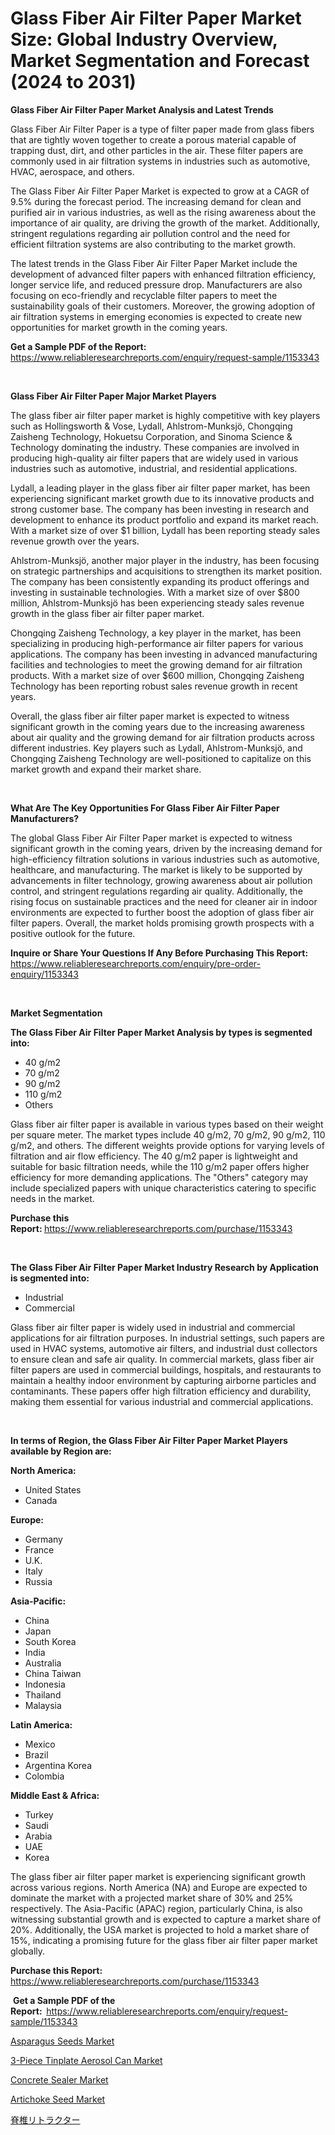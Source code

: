 <p><h1>Glass Fiber Air Filter Paper Market Size: Global Industry Overview, Market Segmentation and Forecast (2024 to 2031)</h1></p><p><strong>Glass Fiber Air Filter Paper Market Analysis and Latest Trends</strong></p>
<p><p>Glass Fiber Air Filter Paper is a type of filter paper made from glass fibers that are tightly woven together to create a porous material capable of trapping dust, dirt, and other particles in the air. These filter papers are commonly used in air filtration systems in industries such as automotive, HVAC, aerospace, and others.</p><p>The Glass Fiber Air Filter Paper Market is expected to grow at a CAGR of 9.5% during the forecast period. The increasing demand for clean and purified air in various industries, as well as the rising awareness about the importance of air quality, are driving the growth of the market. Additionally, stringent regulations regarding air pollution control and the need for efficient filtration systems are also contributing to the market growth.</p><p>The latest trends in the Glass Fiber Air Filter Paper Market include the development of advanced filter papers with enhanced filtration efficiency, longer service life, and reduced pressure drop. Manufacturers are also focusing on eco-friendly and recyclable filter papers to meet the sustainability goals of their customers. Moreover, the growing adoption of air filtration systems in emerging economies is expected to create new opportunities for market growth in the coming years.</p></p>
<p><strong>Get a Sample PDF of the Report:&nbsp;</strong> <a href="https://www.reliableresearchreports.com/enquiry/request-sample/1153343">https://www.reliableresearchreports.com/enquiry/request-sample/1153343</a></p>
<p>&nbsp;</p>
<p><strong>Glass Fiber Air Filter Paper Major Market Players</strong></p>
<p><p>The glass fiber air filter paper market is highly competitive with key players such as Hollingsworth & Vose, Lydall, Ahlstrom-Munksjö, Chongqing Zaisheng Technology, Hokuetsu Corporation, and Sinoma Science & Technology dominating the industry. These companies are involved in producing high-quality air filter papers that are widely used in various industries such as automotive, industrial, and residential applications.</p><p>Lydall, a leading player in the glass fiber air filter paper market, has been experiencing significant market growth due to its innovative products and strong customer base. The company has been investing in research and development to enhance its product portfolio and expand its market reach. With a market size of over $1 billion, Lydall has been reporting steady sales revenue growth over the years.</p><p>Ahlstrom-Munksjö, another major player in the industry, has been focusing on strategic partnerships and acquisitions to strengthen its market position. The company has been consistently expanding its product offerings and investing in sustainable technologies. With a market size of over $800 million, Ahlstrom-Munksjö has been experiencing steady sales revenue growth in the glass fiber air filter paper market.</p><p>Chongqing Zaisheng Technology, a key player in the market, has been specializing in producing high-performance air filter papers for various applications. The company has been investing in advanced manufacturing facilities and technologies to meet the growing demand for air filtration products. With a market size of over $600 million, Chongqing Zaisheng Technology has been reporting robust sales revenue growth in recent years.</p><p>Overall, the glass fiber air filter paper market is expected to witness significant growth in the coming years due to the increasing awareness about air quality and the growing demand for air filtration products across different industries. Key players such as Lydall, Ahlstrom-Munksjö, and Chongqing Zaisheng Technology are well-positioned to capitalize on this market growth and expand their market share.</p></p>
<p>&nbsp;</p>
<p><strong>What Are The Key Opportunities For Glass Fiber Air Filter Paper Manufacturers?</strong></p>
<p><p>The global Glass Fiber Air Filter Paper market is expected to witness significant growth in the coming years, driven by the increasing demand for high-efficiency filtration solutions in various industries such as automotive, healthcare, and manufacturing. The market is likely to be supported by advancements in filter technology, growing awareness about air pollution control, and stringent regulations regarding air quality. Additionally, the rising focus on sustainable practices and the need for cleaner air in indoor environments are expected to further boost the adoption of glass fiber air filter papers. Overall, the market holds promising growth prospects with a positive outlook for the future.</p></p>
<p><strong>Inquire or Share Your Questions If Any Before Purchasing This Report:</strong> <a href="https://www.reliableresearchreports.com/enquiry/pre-order-enquiry/1153343">https://www.reliableresearchreports.com/enquiry/pre-order-enquiry/1153343</a></p>
<p>&nbsp;</p>
<p><strong>Market Segmentation</strong></p>
<p><strong>The Glass Fiber Air Filter Paper Market Analysis by types is segmented into:</strong></p>
<p><ul><li>40 g/m2</li><li>70 g/m2</li><li>90 g/m2</li><li>110 g/m2</li><li>Others</li></ul></p>
<p><p>Glass fiber air filter paper is available in various types based on their weight per square meter. The market types include 40 g/m2, 70 g/m2, 90 g/m2, 110 g/m2, and others. The different weights provide options for varying levels of filtration and air flow efficiency. The 40 g/m2 paper is lightweight and suitable for basic filtration needs, while the 110 g/m2 paper offers higher efficiency for more demanding applications. The "Others" category may include specialized papers with unique characteristics catering to specific needs in the market.</p></p>
<p><strong>Purchase this Report:&nbsp;</strong><a href="https://www.reliableresearchreports.com/purchase/1153343">https://www.reliableresearchreports.com/purchase/1153343</a></p>
<p>&nbsp;</p>
<p><strong>The Glass Fiber Air Filter Paper Market Industry Research by Application is segmented into:</strong></p>
<p><ul><li>Industrial</li><li>Commercial</li></ul></p>
<p><p>Glass fiber air filter paper is widely used in industrial and commercial applications for air filtration purposes. In industrial settings, such papers are used in HVAC systems, automotive air filters, and industrial dust collectors to ensure clean and safe air quality. In commercial markets, glass fiber air filter papers are used in commercial buildings, hospitals, and restaurants to maintain a healthy indoor environment by capturing airborne particles and contaminants. These papers offer high filtration efficiency and durability, making them essential for various industrial and commercial applications.</p></p>
<p>&nbsp;</p>
<p><strong>In terms of Region, the Glass Fiber Air Filter Paper Market Players available by Region are:</strong></p>
<p>
    <p> <strong> North America: </strong>
        <ul>
            <li>United States</li>
            <li>Canada</li>
        </ul>
        </p> 
    <p> <strong> Europe: </strong>
        <ul>
            <li>Germany</li>
            <li>France</li>
            <li>U.K.</li>
            <li>Italy</li>
            <li>Russia</li>
        </ul>
        </p> 
    <p> <strong> Asia-Pacific: </strong>
        <ul>
            <li>China</li>
            <li>Japan</li>
            <li>South Korea</li>
            <li>India</li>
            <li>Australia</li>
            <li>China Taiwan</li>
            <li>Indonesia</li>
            <li>Thailand</li>
            <li>Malaysia</li>
        </ul>
        </p> 
    <p> <strong> Latin America: </strong>
        <ul>
            <li>Mexico</li>
            <li>Brazil</li>
            <li>Argentina Korea</li>
            <li>Colombia</li>
        </ul>
        </p> 
    <p> <strong> Middle East & Africa: </strong>
        <ul>
            <li>Turkey</li>
            <li>Saudi</li>
            <li>Arabia</li>
            <li>UAE</li>
            <li>Korea</li>
        </ul>
    </p>
    </p>
<p><p>The glass fiber air filter paper market is experiencing significant growth across various regions. North America (NA) and Europe are expected to dominate the market with a projected market share of 30% and 25% respectively. The Asia-Pacific (APAC) region, particularly China, is also witnessing substantial growth and is expected to capture a market share of 20%. Additionally, the USA market is projected to hold a market share of 15%, indicating a promising future for the glass fiber air filter paper market globally.</p></p>
<p><strong>Purchase this Report: </strong><a href="https://www.reliableresearchreports.com/purchase/1153343">https://www.reliableresearchreports.com/purchase/1153343</a></p>
<p>&nbsp;<strong>Get a Sample PDF of the Report:&nbsp;&nbsp;</strong><a href="https://www.reliableresearchreports.com/enquiry/request-sample/1153343">https://www.reliableresearchreports.com/enquiry/request-sample/1153343</a></p>
<p><strong></strong></p>
<p><p><a href="https://issuu.com/reportprime-2/docs/asparagus-seeds-market-size-2030.pptx">Asparagus Seeds Market</a></p><p><a href="https://github.com/derrinmiltonellis35gcl/Market-Research-Report-List-2/blob/main/3-piece-tinplate-aerosol-can-market.md">3-Piece Tinplate Aerosol Can Market</a></p><p><a href="https://forested-sushi-9b0.notion.site/Concrete-Sealer-Market-Size-Furnishes-Valuable-Information-Encompassing-Market-Share-Market-Trends--d3e5fc4d2b2e424faa463ab3c0ec2002">Concrete Sealer Market</a></p><p><a href="https://issuu.com/reportprime-2/docs/artichoke-seed-market-size-2030.pptx">Artichoke Seed Market</a></p><p><a href="https://medium.com/@zackaryhalvorson2023/%E8%84%8A%E6%9F%B1%E3%83%AA%E3%83%88%E3%83%A9%E3%82%AF%E3%82%BF%E5%B8%82%E5%A0%B4%E3%83%AC%E3%83%9D%E3%83%BC%E3%83%88%E3%81%AF-%E3%81%93%E3%81%AE%E5%B8%82%E5%A0%B4%E3%81%AE%E6%9C%80%E6%96%B0%E3%81%AE%E3%83%88%E3%83%AC%E3%83%B3%E3%83%89%E3%82%84%E6%88%90%E9%95%B7%E6%A9%9F%E4%BC%9A%E3%82%92%E6%98%8E%E3%82%89%E3%81%8B%E3%81%AB%E3%81%97%E3%81%BE%E3%81%99-0a3a8976d5d3">脊椎リトラクター</a></p></p>